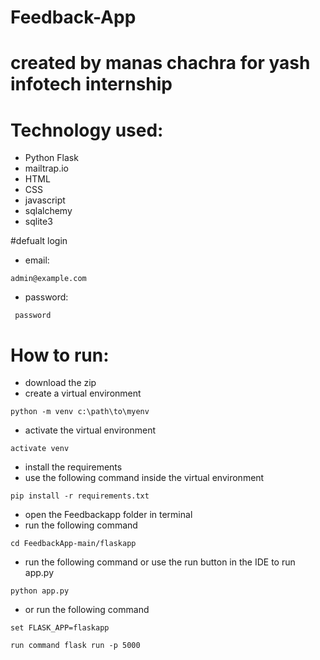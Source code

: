 # Feedback-App 
# created by manas chachra for yash infotech internship
# Technology used:
- Python Flask
- mailtrap.io
- HTML
- CSS
- javascript
- sqlalchemy
- sqlite3

#defualt login
- email:
```
admin@example.com
```
- password:
```
 password
 ```
# How to run:
- download the zip
- create a virtual environment 
```
python -m venv c:\path\to\myenv
```
- activate the virtual environment
```
activate venv
```
- install the requirements
- use the  following command inside the virtual environment
```
pip install -r requirements.txt 
```
- open the Feedbackapp folder in terminal
- run the following command
```
cd FeedbackApp-main/flaskapp
```
- run the following command or use the run button in the IDE to run app.py
```
python app.py
```
-  or run the following command
```
set FLASK_APP=flaskapp
```
```
run command flask run -p 5000
```